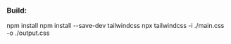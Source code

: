 ### Build:

npm install
npm install --save-dev tailwindcss
npx tailwindcss -i ./main.css -o ./output.css
